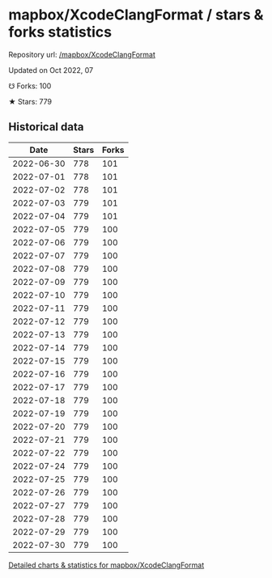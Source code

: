 # mapbox/XcodeClangFormat / stars & forks statistics

Repository url: [/mapbox/XcodeClangFormat](https://github.com/mapbox/XcodeClangFormat)

Updated on Oct 2022, 07

☋ Forks: 100

★ Stars: 779

## Historical data
| Date | Stars | Forks |
|------|-------|-------|
| 2022-06-30 | 778 | 101 | 
| 2022-07-01 | 778 | 101 | 
| 2022-07-02 | 778 | 101 | 
| 2022-07-03 | 779 | 101 | 
| 2022-07-04 | 779 | 101 | 
| 2022-07-05 | 779 | 100 | 
| 2022-07-06 | 779 | 100 | 
| 2022-07-07 | 779 | 100 | 
| 2022-07-08 | 779 | 100 | 
| 2022-07-09 | 779 | 100 | 
| 2022-07-10 | 779 | 100 | 
| 2022-07-11 | 779 | 100 | 
| 2022-07-12 | 779 | 100 | 
| 2022-07-13 | 779 | 100 | 
| 2022-07-14 | 779 | 100 | 
| 2022-07-15 | 779 | 100 | 
| 2022-07-16 | 779 | 100 | 
| 2022-07-17 | 779 | 100 | 
| 2022-07-18 | 779 | 100 | 
| 2022-07-19 | 779 | 100 | 
| 2022-07-20 | 779 | 100 | 
| 2022-07-21 | 779 | 100 | 
| 2022-07-22 | 779 | 100 | 
| 2022-07-24 | 779 | 100 | 
| 2022-07-25 | 779 | 100 | 
| 2022-07-26 | 779 | 100 | 
| 2022-07-27 | 779 | 100 | 
| 2022-07-28 | 779 | 100 | 
| 2022-07-29 | 779 | 100 | 
| 2022-07-30 | 779 | 100 | 


[Detailed charts & statistics for mapbox/XcodeClangFormat](https://reviewgithub.com/rep/mapbox/XcodeClangFormat)
